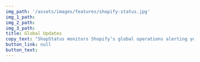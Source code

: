 ```yaml
---
img_path: '/assets/images/features/shopify-status.jpg'
img_1_path:
img_2_path:
img_3_path:
title: Global Updates
copy_text: "ShopStatus monitors Shopify’s global operations alerting you when an issue that may compromise your shop. We send automatic alerts and updates until the issue is resolved, and provide context on your dashboard."
button_link: null
button_text:
---
```

